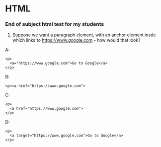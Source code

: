 # HTML
### End of subject html test for my students

1. Suppose we want a paragraph element, with an anchor element insde which links to https://www.google.com - how would that look?

A: 
```
<p>
  <a="https://www.google.com">Go to Google</a>
</p>
```
B:
```
<p><a href="https://www.google.com">
```
C:
```
<p>
  <a href="https://www.google.com">
</p>
```
D:
```
<p>
  <a target="https://www.google.com">Go to Google</a>
</p>
```
